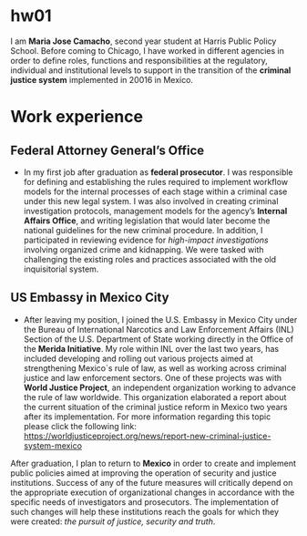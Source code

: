 # hw01

I am **Maria Jose Camacho**, second year student at Harris Public Policy School. Before coming to Chicago, I have worked in different agencies in order to define roles, functions and responsibilities at the regulatory, individual and institutional levels to support in the transition of the **criminal justice system** implemented in 20016 in Mexico. 


# Work experience


## Federal Attorney General’s Office


* In my first job after graduation as **federal prosecutor**. I was responsible for defining and establishing the rules required to implement workflow models for the internal processes of each stage within a criminal case under this new legal system. I was also involved in creating criminal investigation protocols, management models for the agency’s **Internal Affairs Office**, and writing legislation that would later become the national guidelines for the new criminal procedure. In addition, I participated in reviewing evidence for *high-impact investigations* involving organized crime and kidnapping. We were tasked with challenging the existing roles and practices associated with the old inquisitorial system.


## US Embassy in Mexico City


* After leaving my position, I joined the U.S. Embassy in Mexico City under the Bureau of International Narcotics and Law Enforcement Affairs (INL) Section of the U.S. Department of State working directly in the Office of the **Merida Initiative**. My role within INL over the last two years, has included developing and rolling out various projects aimed at strengthening Mexico´s rule of law, as well as working across criminal justice and law enforcement sectors. One of these projects was with **World Justice Project**, an independent organization working to advance the rule of law worldwide. This organization elaborated a report about the current situation of the criminal justice reform in Mexico two years after its implementation. For more information regarding this topic please click the following link: https://worldjusticeproject.org/news/report-new-criminal-justice-system-mexico


After graduation, I plan to return to **Mexico** in order to create and implement public policies aimed at improving the operation of security and justice institutions. Success of any of the future measures will critically depend on the appropriate execution of organizational changes in accordance with the specific needs of investigators and prosecutors. The implementation of such changes will help these institutions reach the goals for which they were created: *the pursuit of justice, security and truth*.

